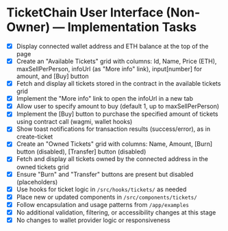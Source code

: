 # TicketChain User Interface (Non-Owner) — Implementation Tasks

- [x] Display connected wallet address and ETH balance at the top of the page
- [x] Create an "Available Tickets" grid with columns: Id, Name, Price (ETH), maxSellPerPerson, infoUrl (as "More info" link), input[number] for amount, and [Buy] button
- [x] Fetch and display all tickets stored in the contract in the available tickets grid
- [x] Implement the "More info" link to open the infoUrl in a new tab
- [x] Allow user to specify amount to buy (default 1, up to maxSellPerPerson)
- [x] Implement the [Buy] button to purchase the specified amount of tickets using contract call (wagmi, wallet hooks)
- [x] Show toast notifications for transaction results (success/error), as in create-ticket
- [x] Create an "Owned Tickets" grid with columns: Name, Amount, [Burn] button (disabled), [Transfer] button (disabled)
- [x] Fetch and display all tickets owned by the connected address in the owned tickets grid
- [x] Ensure "Burn" and "Transfer" buttons are present but disabled (placeholders)
- [x] Use hooks for ticket logic in `/src/hooks/tickets/` as needed
- [x] Place new or updated components in `/src/components/tickets/`
- [x] Follow encapsulation and usage patterns from `/app/examples`
- [x] No additional validation, filtering, or accessibility changes at this stage
- [x] No changes to wallet provider logic or responsiveness
